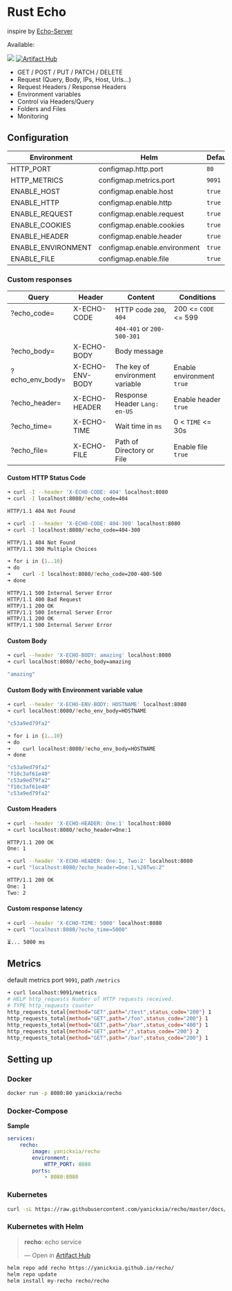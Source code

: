 # Rust Echo

inspire by [Echo-Server](https://github.com/Ealenn/Echo-Server/)

Available:

![](https://img.shields.io/badge/linux-amd64-blue?style=flat-square&logo=docker)
[![Artifact Hub](https://img.shields.io/endpoint?url=https://artifacthub.io/badge/repository/recho)](https://artifacthub.io/packages/search?repo=recho)

- GET / POST / PUT / PATCH / DELETE
- Request (Query, Body, IPs, Host, Urls...)
- Request Headers / Response Headers
- Environment variables
- Control via Headers/Query
- Folders and Files
- Monitoring

## Configuration

| Environment        | Helm                         | Default |
| ------------------ | ---------------------------- | ------- |
| HTTP_PORT          | configmap.http.port          | `80`    |
| HTTP_METRICS       | configmap.metrics.port       | `9091`  |
| ENABLE_HOST        | configmap.enable.host        | `true`  |
| ENABLE_HTTP        | configmap.enable.http        | `true`  |
| ENABLE_REQUEST     | configmap.enable.request     | `true`  |
| ENABLE_COOKIES     | configmap.enable.cookies     | `true`  |
| ENABLE_HEADER      | configmap.enable.header      | `true`  |
| ENABLE_ENVIRONMENT | configmap.enable.environment | `true`  |
| ENABLE_FILE        | configmap.enable.file        | `true`  |

### Custom responses

| Query           | Header          | Content                         | Conditions                |
| --------------- | --------------- | ------------------------------- | ------------------------- |
| ?echo_code=     | X-ECHO-CODE     | HTTP code `200`, `404`          | 200 <= `CODE` <= 599      |
|                 |                 | `404-401` or `200-500-301`      |                           |
| ?echo_body=     | X-ECHO-BODY     | Body message                    |                           |
| ?echo_env_body= | X-ECHO-ENV-BODY | The key of environment variable | Enable environment `true` |
| ?echo_header=   | X-ECHO-HEADER   | Response Header `Lang: en-US`   | Enable header `true`      |
| ?echo_time=     | X-ECHO-TIME     | Wait time in `ms`               | 0 < `TIME` <= 30s         |
| ?echo_file=     | X-ECHO-FILE     | Path of Directory or File       | Enable file `true`        |

#### Custom HTTP Status Code

```bash
➜ curl -I --header 'X-ECHO-CODE: 404' localhost:8080
➜ curl -I localhost:8080/?echo_code=404

HTTP/1.1 404 Not Found
```

```bash
➜ curl -I --header 'X-ECHO-CODE: 404-300' localhost:8080
➜ curl -I localhost:8080/?echo_code=404-300

HTTP/1.1 404 Not Found
HTTP/1.1 300 Multiple Choices
```

```bash
➜ for i in {1..10}
➜ do
➜    curl -I localhost:8080/?echo_code=200-400-500
➜ done

HTTP/1.1 500 Internal Server Error
HTTP/1.1 400 Bad Request
HTTP/1.1 200 OK
HTTP/1.1 500 Internal Server Error
HTTP/1.1 200 OK
HTTP/1.1 500 Internal Server Error
```

#### Custom Body

```bash
➜ curl --header 'X-ECHO-BODY: amazing' localhost:8080
➜ curl localhost:8080/?echo_body=amazing

"amazing"
```

#### Custom Body with Environment variable value

```bash
➜ curl --header 'X-ECHO-ENV-BODY: HOSTNAME' localhost:8080
➜ curl localhost:8080/?echo_env_body=HOSTNAME

"c53a9ed79fa2"
```

```bash
➜ for i in {1..10}
➜ do
➜    curl localhost:8080/?echo_env_body=HOSTNAME
➜ done

"c53a9ed79fa2"
"f10c3af61e40"
"c53a9ed79fa2"
"f10c3af61e40"
"c53a9ed79fa2"
```

#### Custom Headers

```bash
➜ curl --header 'X-ECHO-HEADER: One:1' localhost:8080
➜ curl localhost:8080/?echo_header=One:1

HTTP/1.1 200 OK
One: 1
```

```bash
➜ curl --header 'X-ECHO-HEADER: One:1, Two:2' localhost:8080
➜ curl "localhost:8080/?echo_header=One:1,%20Two:2"

HTTP/1.1 200 OK
One: 1
Two: 2
```

#### Custom response latency

```bash
➜ curl --header 'X-ECHO-TIME: 5000' localhost:8080
➜ curl "localhost:8080/?echo_time=5000"

⏳... 5000 ms
```

## Metrics

default metrics port `9091`, path `/metrics`

```bash
➜ curl localhost:9091/metrics
# HELP http_requests Number of HTTP requests received.
# TYPE http_requests counter
http_requests_total{method="GET",path="/test",status_code="200"} 1
http_requests_total{method="GET",path="/foo",status_code="200"} 1
http_requests_total{method="GET",path="/bar",status_code="400"} 1
http_requests_total{method="GET",path="/",status_code="200"} 2
http_requests_total{method="GET",path="/bar",status_code="200"} 1
```

## Setting up

### Docker

```bash
docker run -p 8080:80 yanickxia/recho
```

### Docker-Compose

**Sample**

```yaml
services:
    recho:
        image: yanickxia/recho
        environment:
            HTTP_PORT: 8080
        ports:
            - 8080:8080
```

### Kubernetes

```bash
curl -sL https://raw.githubusercontent.com/yanickxia/recho/master/docs/examples/kube.yaml | kubectl apply -f -
```

### Kubernetes with Helm

<div class="artifacthub-widget" data-url="https://artifacthub.io/packages/helm/recho/recho" data-theme="light" data-header="true" data-stars="true" data-responsive="false"><blockquote><p lang="en" dir="ltr"><b>recho</b>: echo service</p>&mdash; Open in <a href="https://artifacthub.io/packages/helm/recho/recho">Artifact Hub</a></blockquote></div>

```bash
helm repo add recho https://yanickxia.github.io/recho/
helm repo update
helm install my-recho recho/recho
```

